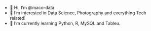 - 👋 Hi, I’m @maco-data
- 👀 I’m interested in Data Science, Photography and everything Tech related!
- 🌱 I’m currently learning Python, R, MySQL and Tableu.
